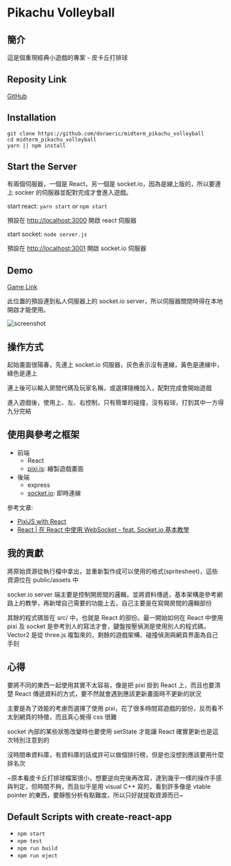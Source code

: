 # Pikachu Volleyball
## 簡介
這是個重現經典小遊戲的專案 - 皮卡丘打排球

## Reposity Link
[GitHub](https://github.com/doraeric/midterm_pikachu_volleyball)

## Installation
```
git clone https://github.com/doraeric/midterm_pikachu_volleyball
cd midterm_pikachu_volleyball
yarn || npm install
```

## Start the Server
有兩個伺服器，一個是 React，另一個是 socket.io，因為是線上版的，所以要連上 socker 的伺服器並配對完成才會進入遊戲。

start react: `yarn start` or `npm start`

預設在 [http://localhost:3000](http://localhost:3000) 開啟 react 伺服器

start socket: `node server.js`

預設在 [http://localhost:3001](http://localhost:3001) 開啟 socket.io 伺服器

## Demo
[Game Link](http://homepage.ntu.edu.tw/~b04501002/pikachu/)

此位置的預設連到私人伺服器上的 socket.io server，所以伺服器關閉時得在本地開啟才能使用。

![screenshot](https://user-images.githubusercontent.com/16789570/58094562-9058de00-7c03-11e9-83de-fea1d9555ac8.png)

## 操作方式
起始畫面很陽春，先連上 socket.io 伺服器，灰色表示沒有連線，黃色是連線中，綠色是連上

連上後可以輸入房間代碼及玩家名稱，或選擇隨機加入，配對完成會開始遊戲

進入遊戲後，使用上、左、右控制，只有簡單的碰撞，沒有殺球，打到其中一方得九分完結

## 使用與參考之框架
- 前端
  - React
  - [pixi.js](https://www.pixijs.com/): 繪製遊戲畫面
- 後端
  - express
  - [socket.io](https://socket.io/): 即時連線

參考文章:
- [PixiJS with React](https://medium.com/@peeyush.pathak18/pixijs-with-react-3cd40738180)
- [React | 在 React 中使用 WebSocket - feat. Socket.io 基本教學](https://medium.com/enjoy-life-enjoy-coding/react-%E5%9C%A8-react-%E4%B8%AD%E4%BD%BF%E7%94%A8-websocket-feat-socket-io-%E5%9F%BA%E6%9C%AC%E6%95%99%E5%AD%B8-2e3483ad5c80)

## 我的貢獻
將原始資源從執行檔中拿出，並重新製作成可以使用的格式(spritesheet)，這些資源位在 public/assets 中

socker.io server 端主要是控制開房間的邏輯，並將資料傳遞，基本架構是參考網路上的教學，再新增自己需要的功能上去，自己主要是在寫開房間的邏輯部份

其餘的程式碼皆在 src/ 中，也就是 React 的部份。最一開始如何在 React 中使用 pixi 及 socket 是參考別人的寫法才會，鍵盤按壓偵測是使用別人的程式碼，Vector2 是從 three.js 複製來的，剩餘的遊戲架構、碰撞偵測與網頁界面為自己手刻

## 心得
要將不同的東西一起使用其實不太容易，像是把 pixi 掛到 React 上，而且也要清楚 React 傳遞資料的方式，要不然就會遇到應該更新畫面時不更新的狀況

主要是為了效能的考慮而選擇了使用 pixi，花了很多時間寫遊戲的部份，反而看不太到網頁的特徵，而且真心覺得 css 很難

socket 內部的某些狀態改變時也要使用 setState 才能讓 React 確實更新也是這次特別注意到的

沒時間串資料庫，有資料庫的話或許可以做個排行榜，但是也沒想到應該要用什麼排名次

~原本看皮卡丘打排球檔案很小，想要逆向完後再改寫，達到幾乎一樣的操作手感與判定，但時間不夠，而且似乎是用 visual C++ 寫的，看到許多像是 vtable pointer 的東西，要靜態分析有點難度，所以只好就提取資源而已~

## Default Scripts with create-react-app
- `npm start`
- `npm test`
- `npm run build`
- `npm run eject`

